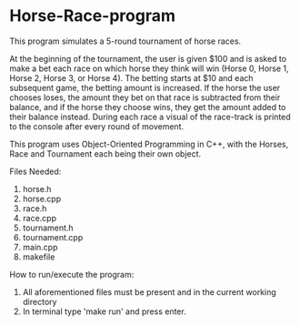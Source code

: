 # Horse-Race-program
This program simulates a 5-round tournament of horse races.

At the beginning of the tournament, the user is given $100 and is asked to make a bet each race on which horse they think will win (Horse 0, Horse 1, Horse 2, Horse 3, or Horse 4). 
The betting starts at $10 and each subsequent game, the betting amount is increased. 
If the horse the user chooses loses, the amount they bet on that race is subtracted from their balance, and if the horse they choose wins, they get the amount added to their balance instead.
During each race a visual of the race-track is printed to the console after every round of movement.

This program uses Object-Oriented Programming in C++, with the Horses, Race and Tournament each being their own object.

Files Needed:
1. horse.h
2. horse.cpp
3. race.h
4. race.cpp
5. tournament.h
6. tournament.cpp
7. main.cpp
8. makefile

How to run/execute the program:
1. All aforementioned files must be present and in the current working directory
2. In terminal type 'make run' and press enter.
